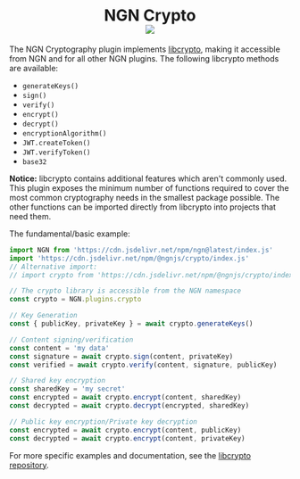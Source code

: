 <h1 align="center">NGN Crypto<br/><img src="https://img.shields.io/npm/v/@ngnjs/crypto?label=%40ngnjs/crypto&logo=npm&style=social"/></h1>

The NGN Cryptography plugin implements [libcrypto](https://github.com/ngnjs/libcrypto), making it accessible from NGN and for all other NGN plugins. The following libcrypto methods are available:

- `generateKeys()`
- `sign()`
- `verify()`
- `encrypt()`
- `decrypt()`
- `encryptionAlgorithm()`
- `JWT.createToken()`
- `JWT.verifyToken()`
- `base32`

**Notice:** libcrypto contains additional features which aren't commonly used. This plugin exposes the minimum number of functions required to cover the most common cryptography needs in the smallest package possible. The other functions can be imported directly from libcrypto into projects that need them.

The fundamental/basic example:

```javascript
import NGN from 'https://cdn.jsdelivr.net/npm/ngn@latest/index.js'
import 'https://cdn.jsdelivr.net/npm/@ngnjs/crypto/index.js'
// Alternative import:
// import crypto from 'https://cdn.jsdelivr.net/npm/@ngnjs/crypto/index.js'

// The crypto library is accessible from the NGN namespace
const crypto = NGN.plugins.crypto

// Key Generation
const { publicKey, privateKey } = await crypto.generateKeys()

// Content signing/verification
const content = 'my data'
const signature = await crypto.sign(content, privateKey)
const verified = await crypto.verify(content, signature, publicKey)

// Shared key encryption
const sharedKey = 'my secret'
const encrypted = await crypto.encrypt(content, sharedKey)
const decrypted = await crypto.decrypt(encrypted, sharedKey)

// Public key encryption/Private key decryption
const encrypted = await crypto.encrypt(content, publicKey)
const decrypted = await crypto.encrypt(content, privateKey)
```

For more specific examples and documentation, see the [libcrypto repository](https://github.com/ngnjs/libcrypto).
